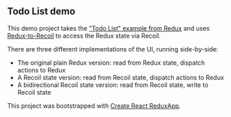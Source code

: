 ## Todo List demo

This demo project takes the ["Todo List" example from Redux](https://redux.js.org/basics/example) and uses
[Redux-to-Recoil](https://github.com/spautz/redux-to-recoil) to access the Redux state via Recoil.

There are three different implementations of the UI, running side-by-side:

- The original plain Redux version: read from Redux state, dispatch actions to Redux
- A Recoil state version: read from Recoil state, dispatch actions to Redux
- A bidirectional Recoil state version: read from Recoil state, write to Recoil state

This project was bootstrapped with [Create React ReduxApp](https://github.com/facebook/create-react-app).
